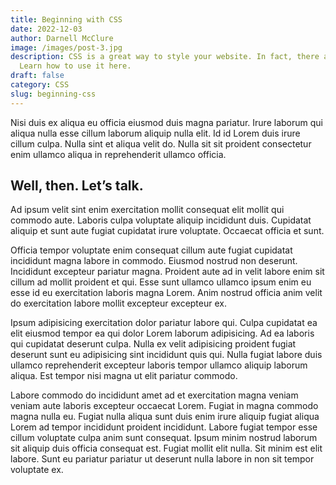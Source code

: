 ```yaml
---
title: Beginning with CSS
date: 2022-12-03
author: Darnell McClure
image: /images/post-3.jpg
description: CSS is a great way to style your website. In fact, there are no alternatives!
  Learn how to use it here.
draft: false
category: CSS
slug: beginning-css
---
```


Nisi duis ex aliqua eu officia eiusmod duis magna pariatur. Irure laborum qui
aliqua nulla esse cillum laborum aliquip nulla elit. Id id Lorem duis irure
cillum culpa. Nulla sint et aliqua velit do. Nulla sit sit proident consectetur
enim ullamco aliqua in reprehenderit ullamco officia.

## Well, then. Let’s talk.

Ad ipsum velit sint enim exercitation mollit consequat elit mollit qui commodo
aute. Laboris culpa voluptate aliquip incididunt duis. Cupidatat aliquip et sunt
aute fugiat cupidatat irure voluptate. Occaecat officia et sunt.

Officia tempor voluptate enim consequat cillum aute fugiat cupidatat incididunt
magna labore in commodo. Eiusmod nostrud non deserunt. Incididunt excepteur
pariatur magna. Proident aute ad in velit labore enim sit cillum ad mollit
proident et qui. Esse sunt ullamco ullamco ipsum enim eu esse id eu exercitation
laboris magna Lorem. Anim nostrud officia anim velit do exercitation labore
mollit excepteur excepteur ex.

Ipsum adipisicing exercitation dolor pariatur labore qui. Culpa cupidatat ea
elit eiusmod tempor ea qui dolor Lorem laborum adipisicing. Ad ea laboris qui
cupidatat deserunt culpa. Nulla ex velit adipisicing proident fugiat deserunt
sunt eu adipisicing sint incididunt quis qui. Nulla fugiat labore duis ullamco
reprehenderit excepteur laboris tempor ullamco aliquip laborum aliqua. Est
tempor nisi magna ut elit pariatur commodo.

Labore commodo do incididunt amet ad et exercitation magna veniam veniam aute
laboris excepteur occaecat Lorem. Fugiat in magna commodo magna nulla eu. Fugiat
nulla aliqua sunt duis enim irure aliquip fugiat aliqua Lorem ad tempor
incididunt proident incididunt. Labore fugiat tempor esse cillum voluptate culpa
anim sunt consequat. Ipsum minim nostrud laborum sit aliquip duis officia
consequat est. Fugiat mollit elit nulla. Sit minim est elit labore. Sunt eu
pariatur pariatur ut deserunt nulla labore in non sit tempor voluptate ex.
